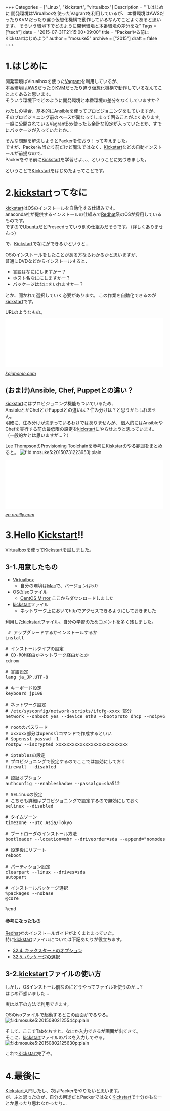 +++
Categories = ["Linux", "kickstart", "virtualbox"]
Description = " 1.はじめに  開発環境はVirualboxを使ったVagrantを利用しているが、 本番環境はAWSだったりKVMだったり違う仮想化機構で動作しているなんてことよくあると思います。 そういう環境下でどのように開発環境と本番環境の差分をな"
Tags = ["tech"]
date = "2015-07-31T21:15:00+09:00"
title = "Packerやる前にKickstartはじめよう"
author = "mosuke5"
archive = ["2015"]
draft = false
+++

<body>
<h1>1.はじめに</h1>

<p>開発環境はVirualboxを使った<a class="keyword" href="http://d.hatena.ne.jp/keyword/Vagrant">Vagrant</a>を利用しているが、<br>
本番環境は<a class="keyword" href="http://d.hatena.ne.jp/keyword/AWS">AWS</a>だったり<a class="keyword" href="http://d.hatena.ne.jp/keyword/KVM">KVM</a>だったり違う仮想化機構で動作しているなんてことよくあると思います。<br>
そういう環境下でどのように開発環境と本番環境の差分をなくしていますか？</p>

<p>わたしの場合、基本的にAnsibleを使ってプロビジョニングをしていますが、<br>
そのプロビジョニング前のベースが異なってしまって困ることがよくあります。<br>
一般に公開されているVagrantBox使ったら余計な設定が入っていたとか、すでにパッケージが入っていたとか…</p>

<p>そんな問題を解決しようとPackerを使おう！って考えました。<br>
ですが、Packerも当たり前だけど魔法ではなく、<a class="keyword" href="http://d.hatena.ne.jp/keyword/Kickstart">Kickstart</a>などの自動インストールが前提なので、<br>
Packerをやる前に<a class="keyword" href="http://d.hatena.ne.jp/keyword/Kickstart">Kickstart</a>を学習せよ、、、ということに気づきました。</p>

<p>ということで<a class="keyword" href="http://d.hatena.ne.jp/keyword/Kickstart">Kickstart</a>をはじめたよってことです。</p>

<h1>2.<a class="keyword" href="http://d.hatena.ne.jp/keyword/kickstart">kickstart</a>ってなに</h1>

<p><a class="keyword" href="http://d.hatena.ne.jp/keyword/kickstart">kickstart</a>はOSのインストールを自動化する仕組みです。<br>
anaconda社が提供するインストールの仕組みで<a class="keyword" href="http://d.hatena.ne.jp/keyword/Redhat">Redhat</a>系のOSが採用しているものです。<br>
ですので<a class="keyword" href="http://d.hatena.ne.jp/keyword/Ubuntu">Ubuntu</a>だとPreseedっていう別の仕組みだそうです。（詳しくありませんっ）</p>

<p>で、<a class="keyword" href="http://d.hatena.ne.jp/keyword/Kickstart">Kickstart</a>でなにができるかというと...</p>

<p>OSのインストールをしたことがある方ならわかるかと思いますが、<br>
普通にDVDなどからインストールすると、</p>

<ul>
<li>言語はなににしますかー？</li>
<li>ホスト名なににしますかー？</li>
<li>パッケージはなにをいれますかー？</li>
</ul>


<p>とか、聞かれて選択していく必要があります。
この作業を自動化できるのが<a class="keyword" href="http://d.hatena.ne.jp/keyword/kickstart">kickstart</a>です。</p>

<p>URLのようなもの。
<iframe src="//hatenablog-parts.com/embed?url=http%3A%2F%2Fkajuhome.com%2Fcentos6_inst.shtml" title="はじめての自宅サーバ構築 - Fedora/CentOS - CentOS6 のインストール手順" class="embed-card embed-webcard" scrolling="no" frameborder="0" style="display: block; width: 100%; height: 155px; max-width: 500px; margin: 10px 0px;"><a href="http://kajuhome.com/centos6_inst.shtml">はじめての自宅サーバ構築 - Fedora/CentOS - CentOS6 のインストール手順</a></iframe><cite class="hatena-citation"><a href="http://kajuhome.com/centos6_inst.shtml">kajuhome.com</a></cite></p>

<h2>(おまけ)Ansible, Chef, Puppetとの違い？</h2>

<p><a class="keyword" href="http://d.hatena.ne.jp/keyword/kickstart">kickstart</a>にはプロビジョニング機能もついているため、<br>
AnsibleとかChefとかPuppetとの違いは？住み分けは？と思うかもしれません。<br>
明確に、住み分けが決まっているわけではありませんが、
個人的にはAnsibleやChefを実行する前の最低限の設定を<a class="keyword" href="http://d.hatena.ne.jp/keyword/kickstart">kickstart</a>にやらせようと思っています。<br>
（一般的かとは思いますが…？）</p>

<p>Lee ThompsonのProvisioning Toolchainを参考にKiskstarのやる範囲をまとめると。
<span itemscope itemtype="http://schema.org/Photograph"><img src="http://cdn-ak.f.st-hatena.com/images/fotolife/m/mosuke5/20150731/20150731223953.jpg" alt="f:id:mosuke5:20150731223953j:plain" title="f:id:mosuke5:20150731223953j:plain" class="hatena-fotolife" itemprop="image"></span></p>

<p><iframe src="//hatenablog-parts.com/embed?url=http%3A%2F%2Fen.oreilly.com%2Fvelocity-mar2010%2Fpublic%2Fschedule%2Fdetail%2F14180" title="Provisioning Toolchain: Web Performance and Operations - Velocity Online Conference - March 17, 2010 - O'Reilly Media" class="embed-card embed-webcard" scrolling="no" frameborder="0" style="display: block; width: 100%; height: 155px; max-width: 500px; margin: 10px 0px;"><a href="http://en.oreilly.com/velocity-mar2010/public/schedule/detail/14180">Provisioning Toolchain: Web Performance and Operations - Velocity Online Conference - March 17, 2010 - O'Reilly Media</a></iframe><cite class="hatena-citation"><a href="http://en.oreilly.com/velocity-mar2010/public/schedule/detail/14180">en.oreilly.com</a></cite></p>

<h1>3.Hello <a class="keyword" href="http://d.hatena.ne.jp/keyword/Kickstart">Kickstart</a>!!</h1>

<p><a class="keyword" href="http://d.hatena.ne.jp/keyword/Virtualbox">Virtualbox</a>を使って<a class="keyword" href="http://d.hatena.ne.jp/keyword/Kickstart">Kickstart</a>を試しました。</p>

<h2>3-1.用意したもの</h2>

<ul>
<li>
<a class="keyword" href="http://d.hatena.ne.jp/keyword/Virtualbox">Virtualbox</a>

<ul>
<li>自分の環境は<a class="keyword" href="http://d.hatena.ne.jp/keyword/Mac">Mac</a>で、バージョンは5.0</li>
</ul>
</li>
<li>OSのisoファイル

<ul>
<li>
<a href="http://isoredirect.centos.org/centos/7/isos/x86_64/CentOS-7-x86_64-DVD-1503-01.iso">CentOS Mirror</a> ここからダウンロードしました</li>
</ul>
</li>
<li>
<a class="keyword" href="http://d.hatena.ne.jp/keyword/kickstart">kickstart</a>ファイル

<ul>
<li>ネットワーク上においてhttpでアクセスできるようにしておきました</li>
</ul>
</li>
</ul>


<p>利用した<a class="keyword" href="http://d.hatena.ne.jp/keyword/kickstart">kickstart</a>ファイル。自分の学習のためコメントを多く残しました。</p>

<pre class="code" data-lang="" data-unlink> # アップグレードするかインストールするか
install

# インストールタイプの設定
# CD-ROM経由かネットワーク経由かとか
cdrom

# 言語設定
lang ja_JP.UTF-8

# キーボード設定
keyboard jp106

# ネットワーク設定
# /etc/sysconfig/network-scripts/ifcfg-xxxx 部分
network --onboot yes --device eth0 --bootproto dhcp --noipv6

# rootのパスワード
# xxxxxx部分はopensslコマンドで作成するといい
# $openssl passwd -1
rootpw --iscrypted xxxxxxxxxxxxxxxxxxxxxxxxxxx

# iptablesの設定
# プロビジョニングで設定するのでここでは無効にしておく
firewall --disabled

# 認証オプション
authconfig --enableshadow --passalgo=sha512

# SELinuxの設定
# こちらも詳細はプロビジョニングで設定するので無効にしておく
selinux --disabled

# タイムゾーン
timezone --utc Asia/Tokyo

# ブートローダのインストール方法
bootloader --location=mbr --driveorder=sda --append="nomodeset crashkernel=auto rhgb quiet"

# 設定後にリブート
reboot

# パーティション設定
clearpart --linux --drives=sda
autopart

# インストールパッケージ選択
%packages --nobase
@core

%end </pre>


<h4>参考になったもの</h4>

<p><a class="keyword" href="http://d.hatena.ne.jp/keyword/Redhat">Redhat</a>社のインストールガイドがよくまとまっていた。<br>
特に<a class="keyword" href="http://d.hatena.ne.jp/keyword/kickstart">kickstart</a>ファイルについては下記あたりが役立ちます。</p>

<ul>
<li><a href="https://access.redhat.com/documentation/ja-JP/Red_Hat_Enterprise_Linux/6/html/Installation_Guide/s1-kickstart2-options.html">32.4. キックスタートのオプション</a></li>
<li><a href="https://access.redhat.com/documentation/ja-JP/Red_Hat_Enterprise_Linux/6/html/Installation_Guide/s1-kickstart2-packageselection.html">32.5. パッケージの選択</a></li>
</ul>


<h2>3-2.<a class="keyword" href="http://d.hatena.ne.jp/keyword/kickstart">kickstart</a>ファイルの使い方</h2>

<p>しかし、OSインストール前なのにどうやってファイルを使うのか…？<br>
はじめ戸惑いました…</p>

<p>実は以下の方法で利用できます。</p>

<p>OSのisoファイルで起動するとこの画面がでるやろ。
<span itemscope itemtype="http://schema.org/Photograph"><img src="http://cdn-ak.f.st-hatena.com/images/fotolife/m/mosuke5/20150802/20150802125544.png" alt="f:id:mosuke5:20150802125544p:plain" title="f:id:mosuke5:20150802125544p:plain" class="hatena-fotolife" itemprop="image"></span></p>

<p>そして、ここでTabをおすと、なにか入力できるが画面が出てきて。<br>
そこに、<a class="keyword" href="http://d.hatena.ne.jp/keyword/kickstart">kickstart</a>ファイルのパスを入力してやる。
<span itemscope itemtype="http://schema.org/Photograph"><img src="http://cdn-ak.f.st-hatena.com/images/fotolife/m/mosuke5/20150802/20150802125630.png" alt="f:id:mosuke5:20150802125630p:plain" title="f:id:mosuke5:20150802125630p:plain" class="hatena-fotolife" itemprop="image"></span></p>

<p>これで<a class="keyword" href="http://d.hatena.ne.jp/keyword/Kickstart">Kickstart</a>完了や。</p>

<h1>4.最後に</h1>

<p><a class="keyword" href="http://d.hatena.ne.jp/keyword/Kickstart">Kickstart</a>入門したし、次はPackerをやりたいと思います。<br>
が、ふと思ったのが、自分の用途だとPackerではなく<a class="keyword" href="http://d.hatena.ne.jp/keyword/Kickstart">Kickstart</a>で十分かもなーとか思ったり思わなかったり…</p>
</body>
